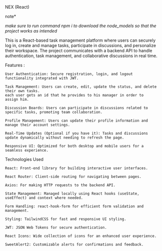 NEX (React)

note* 

*make sure to run command npm i to download the node_models so that the project works as intended*

This is a React-based task management platform where users can securely log in, create and manage tasks, participate in discussions, and personalize their workspace. The project communicates with a backend API to handle authentication, task management, and collaborative discussions in real time.

Features :

    User Authentication: Secure registration, login, and logout functionality integrated with JWT.

    Task Management: Users can create, edit, update the status, and delete their own tasks.
    each user gets an id that he provides to his manager in order to assign him.

    Discussion Boards: Users can participate in discussions related to specific tasks, promoting team collaboration.

    Profile Management: Users can update their profile information and manage their account settings.

    Real-Time Updates (Optional if you have it): Tasks and discussions update dynamically without needing to refresh the page.

    Responsive UI: Optimized for both desktop and mobile users for a seamless experience.

Technologies Used

    React: Front-end library for building interactive user interfaces.

    React Router: Client-side routing for navigating between pages.

    Axios: For making HTTP requests to the backend API.

    State Management: Managed locally using React hooks (useState, useEffect) and context where needed.

    Form Handling: react-hook-form for efficient form validation and management.

    Styling: TailwindCSS for fast and responsive UI styling.

    JWT: JSON Web Tokens for secure authentication.

    React Icons: Wide collection of icons for an enhanced user experience.

    SweetAlert2: Customizable alerts for confirmations and feedback.
